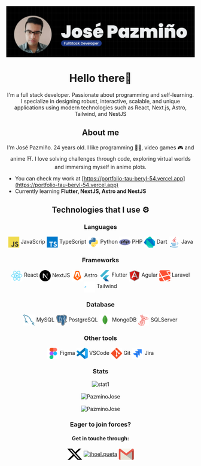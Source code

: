 <img align="center" alt="hero image" src="hero.webp"/>
<h1 align="center">Hello there👋</h1>
<p align="center">I'm a full stack developer. Passionate about programming and self-learning. I specialize in designing robust, interactive, scalable, and unique applications using modern technologies such as React, Next.js, Astro, Tailwind, and NestJS </p>
<h2 align="center">About me</h2>
<p align="center">I'm José Pazmiño. 24 years old. I like programming 🧑‍💻, video games 🎮 and anime ⛩️. I love solving challenges through code, exploring virtual worlds and immersing myself in anime plots. </p>

- You can check my work at [https://portfolio-tau-beryl-54.vercel.app](https://portfolio-tau-beryl-54.vercel.app)
- Currently learning **Flutter, NextJS, Astro and NestJS**

<h2 align="center">Technologies that I use ⚙️</h2>
<h3 align="center">Languages</h3>
<div align="center">
<span align="center">
<img width="30" height="30"  align="center" alt="hero image" src="https://raw.githubusercontent.com/devicons/devicon/master/icons/javascript/javascript-original.svg"/>
JavaScrip
</span>

<span align="center">
<img width="30" height="30"  align="center" alt="hero image" src="https://raw.githubusercontent.com/devicons/devicon/master/icons/typescript/typescript-original.svg"/>
TypeScript
</span>

<span align="center">
<img width="30" height="30"  align="center" alt="hero image" src="https://raw.githubusercontent.com/devicons/devicon/master/icons/python/python-original.svg"/>
Python
</span>

<span align="center">
<img width="30" height="30"  align="center" alt="hero image" src="https://raw.githubusercontent.com/devicons/devicon/master/icons/php/php-original.svg"/>
PHP
</span>

<span align="center">
<img width="30" height="30"  align="center" alt="hero image" src="https://raw.githubusercontent.com/devicons/devicon/master/icons/dart/dart-original.svg"/>
Dart
</span>

<span align="center">
<img width="30" height="30"  align="center" alt="hero image" src="https://raw.githubusercontent.com/devicons/devicon/master/icons/java/java-original.svg"/>
Java
</span>
</div>

<h3 align="center">Frameworks</h3>
<div align="center">
<span align="center">
<img width="30" height="30"  align="center" alt="hero image" src="https://raw.githubusercontent.com/devicons/devicon/master/icons/react/react-original.svg"/>
React
</span>

<img width="30" height="30"  align="center" alt="hero image" src="https://raw.githubusercontent.com/devicons/devicon/master/icons/nextjs/nextjs-original.svg"/>
NextJS
</span>

<img width="30" height="30"  align="center" alt="hero image" src="/astro.svg"/>
Astro
</span>

<span align="center">
<img width="30" height="30"  align="center" alt="hero image" src="https://raw.githubusercontent.com/devicons/devicon/master/icons/flutter/flutter-original.svg"/>
Flutter
</span>

<span align="center">
<img width="30" height="30"  align="center" alt="hero image" src="https://raw.githubusercontent.com/devicons/devicon/master/icons/angularjs/angularjs-original.svg"/>
Agular
</span>

<span align="center">
<img width="30" height="30"  align="center" alt="hero image" src="https://raw.githubusercontent.com/devicons/devicon/master/icons/laravel/laravel-plain.svg"/>
Laravel
</span>

<span align="center">
<img width="30" height="30"  align="center" alt="hero image" src="https://raw.githubusercontent.com/devicons/devicon/master/icons/tailwindcss/tailwindcss-original-wordmark.svg"/>
Tailwind
</span>
</div>

<h3 align="center">Database</h3>
<div align="center">
<span align="center">
<img width="30" height="30"  align="center" alt="hero image" src="https://raw.githubusercontent.com/devicons/devicon/master/icons/mysql/mysql-original.svg"/>
MySQL
</span>

<img width="30" height="30"  align="center" alt="hero image" src="https://raw.githubusercontent.com/devicons/devicon/master/icons/postgresql/postgresql-original.svg"/>
PostgreSQL
</span>

<span align="center">
<img width="30" height="30"  align="center" alt="hero image" src="https://raw.githubusercontent.com/devicons/devicon/master/icons/mongodb/mongodb-original.svg"/>
MongoDB
</span>

<span align="center">
<img width="30" height="30"  align="center" alt="hero image" src="https://raw.githubusercontent.com/devicons/devicon/master/icons/microsoftsqlserver/microsoftsqlserver-plain.svg"/>
SQLServer
</span>
</div>

<h3 align="center">Other tools</h3>
<div align="center">
<span align="center">
<img width="30" height="30"  align="center" alt="hero image" src="https://raw.githubusercontent.com/devicons/devicon/master/icons/figma/figma-original.svg"/>
Figma
</span>

<img width="30" height="30"  align="center" alt="hero image" src="https://raw.githubusercontent.com/devicons/devicon/master/icons/vscode/vscode-original.svg"/>
VSCode
</span>

<span align="center">
<img width="30" height="30"  align="center" alt="hero image" src="https://raw.githubusercontent.com/devicons/devicon/master/icons/git/git-original.svg"/>
Git
</span>

<span align="center">
<img width="30" height="30"  align="center" alt="hero image" src="https://raw.githubusercontent.com/devicons/devicon/master/icons/jira/jira-original.svg"/>
Jira
</span>
<span align="center">
</div>

<h3 align="center">Stats</h3>
    <div>
     <p align="center">
  <img src="https://github-readme-streak-stats.herokuapp.com/?user=PazminoJose&theme=dracula" alt="stat1">
</p>
    <p align="center"><img align="center"
        src="https://github-readme-stats.vercel.app/api/top-langs?username=PazminoJose&size_weight=0.5&count_weight=0.5&show_icons=true&locale=en&theme=radical&include_all_commits=true&count_private=true"
        alt="PazminoJose" /></p>
    <p align="center"><img align="center"
        src="https://github-readme-stats.vercel.app/api?username=PazminoJose&show_icons=true&locale=en&theme=radical&include_all_commits=true&count_private=true"
        alt="PazminoJose" /></p>
</div>

<h3 align="center">Eager to join forces?</h3>

<h4 align="center">Get in touche through:</h4>
<div align="center">
<a href="https://twitter.com/JoseP0399" target="blank"><img align="center" src="X.svg" alt="José Pazmiño" height="30" width="40" /></a>
<a href="https://www.linkedin.com/in/josé-pazmiño-6021ba25a/" target="blank"><img align="center" src="https://cdn.jsdelivr.net/gh/devicons/devicon/icons/linkedin/linkedin-original.svg" alt="jhoel.pueta" height="30" width="40" /></a>
<a href="mailto:pepe.paz0399@gmail.com" ><img align="center" src="gmail-icon.svg" alt="jhoel.pueta" height="30" width="40" /></a>
</div>
